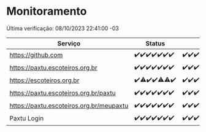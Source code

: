 # Monitoramento

Última verificação: 08/10/2023 22:41:00 -03

|Serviço|Status|Últimas 24h|
|---|---|---|
|https://github.com|<span title="2023-10-02: OK=24">✔️</span><span title="2023-10-03: OK=24">✔️</span><span title="2023-10-04: OK=24">✔️</span><span title="2023-10-05: OK=24">✔️</span><span title="2023-10-06: OK=24">✔️</span><span title="2023-10-07: OK=24">✔️</span><span title="2023-10-08: OK=1">✔️</span>|<span title="07/10/2023 22:44:00 -03 : 200">✔️</span><span title="07/10/2023 23:16:00 -03 : 200">✔️</span><span title="08/10/2023 00:06:00 -03 : 200">✔️</span><span title="08/10/2023 01:06:00 -03 : 200">✔️</span><span title="08/10/2023 02:04:00 -03 : 200">✔️</span><span title="08/10/2023 03:07:00 -03 : 200">✔️</span><span title="08/10/2023 04:03:00 -03 : 200">✔️</span><span title="08/10/2023 05:07:00 -03 : 200">✔️</span><span title="08/10/2023 06:03:00 -03 : 200">✔️</span><span title="08/10/2023 07:03:00 -03 : 200">✔️</span><span title="08/10/2023 08:02:00 -03 : 200">✔️</span><span title="08/10/2023 09:09:00 -03 : 200">✔️</span><span title="08/10/2023 10:04:00 -03 : 200">✔️</span><span title="08/10/2023 11:02:00 -03 : 200">✔️</span><span title="08/10/2023 12:04:00 -03 : 200">✔️</span><span title="08/10/2023 13:06:00 -03 : 200">✔️</span><span title="08/10/2023 14:03:00 -03 : 200">✔️</span><span title="08/10/2023 15:07:00 -03 : 200">✔️</span><span title="08/10/2023 16:02:00 -03 : 200">✔️</span><span title="08/10/2023 17:04:00 -03 : 200">✔️</span><span title="08/10/2023 18:03:00 -03 : 200">✔️</span><span title="08/10/2023 19:03:00 -03 : 200">✔️</span><span title="08/10/2023 20:03:00 -03 : 200">✔️</span><span title="08/10/2023 21:29:00 -03 : 200">✔️</span><span title="08/10/2023 22:41:00 -03 : 200">✔️</span>|
|https://paxtu.escoteiros.org.br|<span title="2023-10-02: OK=24">✔️</span><span title="2023-10-03: OK=24">✔️</span><span title="2023-10-04: OK=24">✔️</span><span title="2023-10-05: OK=24">✔️</span><span title="2023-10-06: OK=24">✔️</span><span title="2023-10-07: OK=24">✔️</span><span title="2023-10-08: OK=1">✔️</span>|<span title="07/10/2023 22:44:00 -03 : 200">✔️</span><span title="07/10/2023 23:16:00 -03 : 200">✔️</span><span title="08/10/2023 00:06:00 -03 : 200">✔️</span><span title="08/10/2023 01:06:00 -03 : 200">✔️</span><span title="08/10/2023 02:04:00 -03 : 200">✔️</span><span title="08/10/2023 03:07:00 -03 : 200">✔️</span><span title="08/10/2023 04:03:00 -03 : 200">✔️</span><span title="08/10/2023 05:07:00 -03 : 200">✔️</span><span title="08/10/2023 06:03:00 -03 : 200">✔️</span><span title="08/10/2023 07:03:00 -03 : 200">✔️</span><span title="08/10/2023 08:02:00 -03 : 200">✔️</span><span title="08/10/2023 09:09:00 -03 : 200">✔️</span><span title="08/10/2023 10:04:00 -03 : 200">✔️</span><span title="08/10/2023 11:02:00 -03 : 200">✔️</span><span title="08/10/2023 12:04:00 -03 : 200">✔️</span><span title="08/10/2023 13:06:00 -03 : 200">✔️</span><span title="08/10/2023 14:03:00 -03 : 200">✔️</span><span title="08/10/2023 15:07:00 -03 : 200">✔️</span><span title="08/10/2023 16:02:00 -03 : 200">✔️</span><span title="08/10/2023 17:04:00 -03 : 200">✔️</span><span title="08/10/2023 18:03:00 -03 : 200">✔️</span><span title="08/10/2023 19:03:00 -03 : 200">✔️</span><span title="08/10/2023 20:03:00 -03 : 200">✔️</span><span title="08/10/2023 21:29:00 -03 : 200">✔️</span><span title="08/10/2023 22:41:00 -03 : 200">✔️</span>|
|https://escoteiros.org.br|<span title="2023-10-02: OK=24">✔️</span><span title="2023-10-03: OK=23, Falhas=1">⚠️</span><span title="2023-10-04: OK=24">✔️</span><span title="2023-10-05: OK=24">✔️</span><span title="2023-10-06: OK=23, Falhas=1">⚠️</span><span title="2023-10-07: OK=23, Falhas=1">⚠️</span><span title="2023-10-08: OK=1">✔️</span>|<span title="07/10/2023 22:44:00 -03 : 200">✔️</span><span title="07/10/2023 23:16:00 -03 : 200">✔️</span><span title="08/10/2023 00:06:00 -03 : 200">✔️</span><span title="08/10/2023 01:07:00 -03 : 200">✔️</span><span title="08/10/2023 02:04:00 -03 : 200">✔️</span><span title="08/10/2023 03:07:00 -03 : 200">✔️</span><span title="08/10/2023 04:03:00 -03 : 200">✔️</span><span title="08/10/2023 05:07:00 -03 : 200">✔️</span><span title="08/10/2023 06:03:00 -03 : 200">✔️</span><span title="08/10/2023 07:03:00 -03 : 200">✔️</span><span title="08/10/2023 08:02:00 -03 : 200">✔️</span><span title="08/10/2023 09:09:00 -03 : 200">✔️</span><span title="08/10/2023 10:04:00 -03 : 200">✔️</span><span title="08/10/2023 11:03:00 -03 : 200">✔️</span><span title="08/10/2023 12:04:00 -03 : 200">✔️</span><span title="08/10/2023 13:06:00 -03 : 200">✔️</span><span title="08/10/2023 14:03:00 -03 : 200">✔️</span><span title="08/10/2023 15:07:00 -03 : 200">✔️</span><span title="08/10/2023 16:02:00 -03 : 200">✔️</span><span title="08/10/2023 17:04:00 -03 : 200">✔️</span><span title="08/10/2023 18:03:00 -03 : 200">✔️</span><span title="08/10/2023 19:03:00 -03 : 200">✔️</span><span title="08/10/2023 20:03:00 -03 : 200">✔️</span><span title="08/10/2023 21:29:00 -03 : 200">✔️</span><span title="08/10/2023 22:41:00 -03 : 200">✔️</span>|
|https://paxtu.escoteiros.org.br/paxtu|<span title="2023-10-02: OK=24">✔️</span><span title="2023-10-03: OK=24">✔️</span><span title="2023-10-04: OK=24">✔️</span><span title="2023-10-05: OK=24">✔️</span><span title="2023-10-06: OK=24">✔️</span><span title="2023-10-07: OK=24">✔️</span><span title="2023-10-08: OK=1">✔️</span>|<span title="07/10/2023 22:44:00 -03 : 200">✔️</span><span title="07/10/2023 23:16:00 -03 : 200">✔️</span><span title="08/10/2023 00:06:00 -03 : 200">✔️</span><span title="08/10/2023 01:07:00 -03 : 200">✔️</span><span title="08/10/2023 02:04:00 -03 : 200">✔️</span><span title="08/10/2023 03:07:00 -03 : 200">✔️</span><span title="08/10/2023 04:03:00 -03 : 200">✔️</span><span title="08/10/2023 05:07:00 -03 : 200">✔️</span><span title="08/10/2023 06:03:00 -03 : 200">✔️</span><span title="08/10/2023 07:03:00 -03 : 200">✔️</span><span title="08/10/2023 08:02:00 -03 : 200">✔️</span><span title="08/10/2023 09:10:00 -03 : 200">✔️</span><span title="08/10/2023 10:04:00 -03 : 200">✔️</span><span title="08/10/2023 11:03:00 -03 : 200">✔️</span><span title="08/10/2023 12:04:00 -03 : 200">✔️</span><span title="08/10/2023 13:06:00 -03 : 200">✔️</span><span title="08/10/2023 14:03:00 -03 : 200">✔️</span><span title="08/10/2023 15:07:00 -03 : 200">✔️</span><span title="08/10/2023 16:02:00 -03 : 200">✔️</span><span title="08/10/2023 17:04:00 -03 : 200">✔️</span><span title="08/10/2023 18:03:00 -03 : 200">✔️</span><span title="08/10/2023 19:03:00 -03 : 200">✔️</span><span title="08/10/2023 20:03:00 -03 : 200">✔️</span><span title="08/10/2023 21:29:00 -03 : 200">✔️</span><span title="08/10/2023 22:41:00 -03 : 200">✔️</span>|
|https://paxtu.escoteiros.org.br/meupaxtu|<span title="2023-10-02: OK=24">✔️</span><span title="2023-10-03: OK=24">✔️</span><span title="2023-10-04: OK=24">✔️</span><span title="2023-10-05: OK=24">✔️</span><span title="2023-10-06: OK=24">✔️</span><span title="2023-10-07: OK=24">✔️</span><span title="2023-10-08: OK=1">✔️</span>|<span title="07/10/2023 22:44:00 -03 : 200">✔️</span><span title="07/10/2023 23:16:00 -03 : 200">✔️</span><span title="08/10/2023 00:06:00 -03 : 200">✔️</span><span title="08/10/2023 01:07:00 -03 : 200">✔️</span><span title="08/10/2023 02:04:00 -03 : 200">✔️</span><span title="08/10/2023 03:07:00 -03 : 200">✔️</span><span title="08/10/2023 04:03:00 -03 : 200">✔️</span><span title="08/10/2023 05:07:00 -03 : 200">✔️</span><span title="08/10/2023 06:03:00 -03 : 200">✔️</span><span title="08/10/2023 07:03:00 -03 : 200">✔️</span><span title="08/10/2023 08:02:00 -03 : 200">✔️</span><span title="08/10/2023 09:10:00 -03 : 200">✔️</span><span title="08/10/2023 10:05:00 -03 : 200">✔️</span><span title="08/10/2023 11:03:00 -03 : 200">✔️</span><span title="08/10/2023 12:04:00 -03 : 200">✔️</span><span title="08/10/2023 13:06:00 -03 : 200">✔️</span><span title="08/10/2023 14:03:00 -03 : 200">✔️</span><span title="08/10/2023 15:07:00 -03 : 200">✔️</span><span title="08/10/2023 16:02:00 -03 : 200">✔️</span><span title="08/10/2023 17:04:00 -03 : 200">✔️</span><span title="08/10/2023 18:03:00 -03 : 200">✔️</span><span title="08/10/2023 19:03:00 -03 : 200">✔️</span><span title="08/10/2023 20:03:00 -03 : 200">✔️</span><span title="08/10/2023 21:29:00 -03 : 200">✔️</span><span title="08/10/2023 22:41:00 -03 : 200">✔️</span>|
|Paxtu Login|<span title="2023-10-02: OK=24">✔️</span><span title="2023-10-03: OK=24">✔️</span><span title="2023-10-04: OK=24">✔️</span><span title="2023-10-05: OK=24">✔️</span><span title="2023-10-06: OK=24">✔️</span><span title="2023-10-07: OK=24">✔️</span><span title="2023-10-08: OK=1">✔️</span>|<span title="07/10/2023 22:44:00 -03 : 200">✔️</span><span title="07/10/2023 23:16:00 -03 : 200">✔️</span><span title="08/10/2023 00:06:00 -03 : 200">✔️</span><span title="08/10/2023 01:07:00 -03 : 200">✔️</span><span title="08/10/2023 02:04:00 -03 : 200">✔️</span><span title="08/10/2023 03:07:00 -03 : 200">✔️</span><span title="08/10/2023 04:03:00 -03 : 200">✔️</span><span title="08/10/2023 05:07:00 -03 : 200">✔️</span><span title="08/10/2023 06:03:00 -03 : 200">✔️</span><span title="08/10/2023 07:03:00 -03 : 200">✔️</span><span title="08/10/2023 08:02:00 -03 : 200">✔️</span><span title="08/10/2023 09:10:00 -03 : 200">✔️</span><span title="08/10/2023 10:05:00 -03 : 200">✔️</span><span title="08/10/2023 11:03:00 -03 : 200">✔️</span><span title="08/10/2023 12:04:00 -03 : 200">✔️</span><span title="08/10/2023 13:06:00 -03 : 200">✔️</span><span title="08/10/2023 14:03:00 -03 : 200">✔️</span><span title="08/10/2023 15:07:00 -03 : 200">✔️</span><span title="08/10/2023 16:02:00 -03 : 200">✔️</span><span title="08/10/2023 17:04:00 -03 : 200">✔️</span><span title="08/10/2023 18:03:00 -03 : 200">✔️</span><span title="08/10/2023 19:03:00 -03 : 200">✔️</span><span title="08/10/2023 20:03:00 -03 : 200">✔️</span><span title="08/10/2023 21:29:00 -03 : 200">✔️</span><span title="08/10/2023 22:41:00 -03 : 200">✔️</span>|
